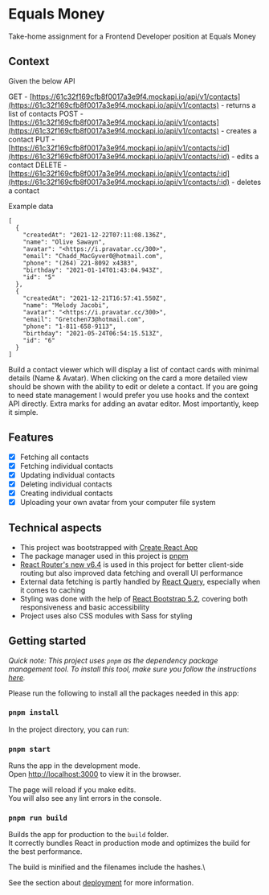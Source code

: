 # Equals Money
Take-home assignment for a Frontend Developer position at Equals Money

## Context

Given the below API

GET - [https://61c32f169cfb8f0017a3e9f4.mockapi.io/api/v1/contacts](https://61c32f169cfb8f0017a3e9f4.mockapi.io/api/v1/contacts) - returns a list of contacts
POST - [https://61c32f169cfb8f0017a3e9f4.mockapi.io/api/v1/contacts](https://61c32f169cfb8f0017a3e9f4.mockapi.io/api/v1/contacts) - creates a contact
PUT - [https://61c32f169cfb8f0017a3e9f4.mockapi.io/api/v1/contacts/:id](https://61c32f169cfb8f0017a3e9f4.mockapi.io/api/v1/contacts/:id) - edits a contact
DELETE - [https://61c32f169cfb8f0017a3e9f4.mockapi.io/api/v1/contacts/:id](https://61c32f169cfb8f0017a3e9f4.mockapi.io/api/v1/contacts/:id) - deletes a contact

Example data
```
[
  {
    "createdAt": "2021-12-22T07:11:08.136Z",
    "name": "Olive Sawayn",
    "avatar": "<https://i.pravatar.cc/300>",
    "email": "Chadd_MacGyver0@hotmail.com",
    "phone": "(264) 221-8092 x4383",
    "birthday": "2021-01-14T01:43:04.943Z",
    "id": "5"
  },
  {
    "createdAt": "2021-12-21T16:57:41.550Z",
    "name": "Melody Jacobi",
    "avatar": "<https://i.pravatar.cc/300>",
    "email": "Gretchen73@hotmail.com",
    "phone": "1-811-658-9113",
    "birthday": "2021-05-24T06:54:15.513Z",
    "id": "6"
  }
]
```

Build a contact viewer which will display a list of contact cards with minimal details (Name & Avatar). When clicking on the card a more detailed view should be shown with the ability to edit or delete a contact. If you are going to need state management I would prefer you use hooks and the context API directly. Extra marks for adding an avatar editor. Most importantly, keep it simple.

## Features

- [x] Fetching all contacts  
- [x] Fetching individual contacts  
- [x] Updating individual contacts  
- [x] Deleting individual contacts  
- [x] Creating individual contacts  
- [x] Uploading your own avatar from your computer file system  

## Technical aspects

- This project was bootstrapped with [Create React App](https://github.com/facebook/create-react-app)
- The package manager used in this project is [pnpm](https://pnpm.io/)
- [React Router's new v6.4](https://reactrouter.com/en/main) is used in this project for better client-side routing but also improved data fetching and overall UI performance
- External data fetching is partly handled by [React Query](https://tanstack.com/query/v3/docs/react/overview), especially when it comes to caching
- Styling was done with the help of [React Bootstrap 5.2](https://react-bootstrap.github.io/), covering both responsiveness and basic accessibility
- Project uses also CSS modules with Sass for styling

## Getting started
_Quick note: This project uses `pnpm` as the dependency package management tool. To install this tool, make sure you follow the instructions [here](https://pnpm.io/installation)._

Please run the following to install all the packages needed in this app: 

### `pnpm install`

In the project directory, you can run:

### `pnpm start`

Runs the app in the development mode.\
Open [http://localhost:3000](http://localhost:3000) to view it in the browser.

The page will reload if you make edits.\
You will also see any lint errors in the console.

### `pnpm run build`

Builds the app for production to the `build` folder.\
It correctly bundles React in production mode and optimizes the build for the best performance.

The build is minified and the filenames include the hashes.\

See the section about [deployment](https://facebook.github.io/create-react-app/docs/deployment) for more information.
